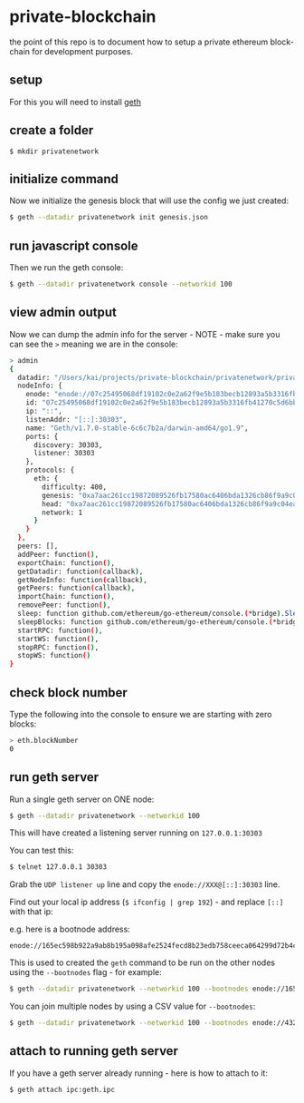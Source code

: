 # private-blockchain

the point of this repo is to document how to setup a private ethereum block-chain for development purposes.

## setup

For this you will need to install [geth](https://github.com/ethereum/go-ethereum)


## create a folder

```
$ mkdir privatenetwork
```

## initialize command

Now we initialize the genesis block that will use the config we just created:

```bash
$ geth --datadir privatenetwork init genesis.json
```

## run javascript console

Then we run the geth console:

```bash
$ geth --datadir privatenetwork console --networkid 100
```

## view admin output

Now we can dump the admin info for the server - NOTE - make sure you can see the `>` meaning we are in the console:

```bash
> admin
{
  datadir: "/Users/kai/projects/private-blockchain/privatenetwork/privatenetwork",
  nodeInfo: {
    enode: "enode://07c25495068df19102c0e2a62f9e5b183becb12893a5b3316fb41270c5d6bb9773397ff09454e13f6b18bcac518e8e745df28e090bf87c43fb5641390d394c9a@[::]:30303",
    id: "07c25495068df19102c0e2a62f9e5b183becb12893a5b3316fb41270c5d6bb9773397ff09454e13f6b18bcac518e8e745df28e090bf87c43fb5641390d394c9a",
    ip: "::",
    listenAddr: "[::]:30303",
    name: "Geth/v1.7.0-stable-6c6c7b2a/darwin-amd64/go1.9",
    ports: {
      discovery: 30303,
      listener: 30303
    },
    protocols: {
      eth: {
        difficulty: 400,
        genesis: "0xa7aac261cc19872089526fb17580ac6406bda1326cb86f9a9c04eae4b8ba86f5",
        head: "0xa7aac261cc19872089526fb17580ac6406bda1326cb86f9a9c04eae4b8ba86f5",
        network: 1
      }
    }
  },
  peers: [],
  addPeer: function(),
  exportChain: function(),
  getDatadir: function(callback),
  getNodeInfo: function(callback),
  getPeers: function(callback),
  importChain: function(),
  removePeer: function(), 
  sleep: function github.com/ethereum/go-ethereum/console.(*bridge).Sleep-fm(),
  sleepBlocks: function github.com/ethereum/go-ethereum/console.(*bridge).SleepBlocks-fm(),
  startRPC: function(),
  startWS: function(),
  stopRPC: function(),
  stopWS: function()
}
```

## check block number

Type the following into the console to ensure we are starting with zero blocks:

```bash
> eth.blockNumber
0
```

## run geth server

Run a single geth server on ONE node:

```bash
$ geth --datadir privatenetwork --networkid 100
```

This will have created a listening server running on `127.0.0.1:30303`

You can test this:

```bash
$ telnet 127.0.0.1 30303
```

Grab the `UDP listener up` line and copy the `enode://XXX@[::]:30303` line.

Find out your local ip address (`$ ifconfig | grep 192`) - and replace `[::]` with that ip:

e.g. here is a bootnode address:

```
enode://165ec598b922a9ab8b195a098afe2524fecd8b23edb758ceeca064299d72b4c037f504af84f2cbec494094f23734ca0490dc9e4b437efe92efee261423625e04@192.168.0.35:30303
```

This is used to created the `geth` command to be run on the other nodes using the `--bootnodes` flag - for example:

```bash
$ geth --datadir privatenetwork --networkid 100 --bootnodes enode://165ec598b922a9ab8b195a098afe2524fecd8b23edb758ceeca064299d72b4c037f504af84f2cbec494094f23734ca0490dc9e4b437efe92efee261423625e04@192.168.0.35:30303
```

You can join multiple nodes by using a CSV value for `--bootnodes`:

```bash
$ geth --datadir privatenetwork --networkid 100 --bootnodes enode://4325e709245171b5062e5d01ff015988ab58b08910988d0f5b6455402d2878a4fa3112cd0e2b74630de669778355a889821b2f9489d82d99df5770e6b7699abf@192.168.0.69:30303,enode://a6ec0b75d1db77b0f408b5c9e1ec3e1841de4d36951370b3e0913e4c3710a8849a26e2b56f25efa0cf6f89e10b715fa0989bafdeb51a405426f9911a602aa888@192.168.0.43:30303,enode://bdc6fe600013a786c2cb3471e00d7e03351e9433349ebbde13af13b8fe5836e38aa8995c78f33184cd566a0c903ec473b284d69dc1309ab94ea1c579c0ffd8c1@192.168.0.12:30303
```


## attach to running geth server

If you have a geth server already running - here is how to attach to it:

```bash
$ geth attach ipc:geth.ipc
```




